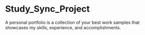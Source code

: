 # Study_Sync_Project
A personal portfolio is a collection of your best work samples that showcases my skills, experience, and accomplishments.
